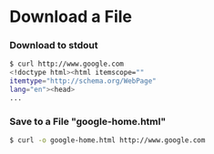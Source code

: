 # Download a File
### Download to stdout
```bash
$ curl http://www.google.com
<!doctype html><html itemscope=""
itemtype="http://schema.org/WebPage"
lang="en"><head>
...
```

### Save to a File "google-home.html"

```bash
$ curl -o google-home.html http://www.google.com
```
